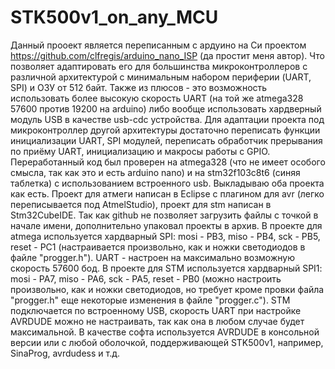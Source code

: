 # STK500v1_on_any_MCU
Данный прооект является переписанным с ардуино на Си проектом https://github.com/clfregis/arduino_nano_ISP (да простит меня автор). Что позволяет адаптировать его для большинства микроконтроллеров с различной архитектурой с минимальным набором периферии (UART, SPI) и ОЗУ от 512 байт. Также из плюсов - это возможность использовать более высокую скорость UART (на той же atmega328 57600 против 19200 на arduino) либо вообще использовать хардверный модуль USB в качестве usb-cdc устройства.
Для адаптации проекта под микроконтроллер другой архитектуры достаточно переписать функции инициализации UART, SPI модулей, переписать обработчик прерывания по приёму UART, инициализацию и макросы работы с GPIO.
Переработанный код был проверен на atmega328 (что не имеет особого смысла, так как это и есть arduino nano) и на stm32f103c8t6 (синяя таблетка) с использованием встроенного usb.
Выкладываю оба проекта как есть. Проект для атмеги написан в Eclipse с плагином для avr (легко переписывается под AtmelStudio), проект для stm написан в Stm32CubeIDE. Так как github не позволяет загрузить файлы с точкой в начале имени, дополнительно упаковал проекты в архив.
В проекте для atmega используется хардварный SPI: mosi - PB3, miso - PB4, sck - PB5, reset - PC1 (настраивается произвольно, как и ножки светодиодов в файле "progger.h"). UART - настроен на максимально возможную скорость 57600 бод.
В проекте для STM используется хардварный SPI1: mosi - PA7, miso - PA6, sck - PA5, reset - PB0 (можно настроить произвольно, как и ножки светодиодов, но требует кроме провки файла "progger.h" еще некоторые изменения в файле  "progger.c"). STM подключается по встроенному USB, скорость UART при настройке AVRDUDE можно не настраивать, так как она в любом случае будет максимальной.
В качестве софта используется AVRDUDE в консольной версии или с любой оболочкой, поддерживающей STK500v1, например, SinaProg, avrdudess и т.д.
